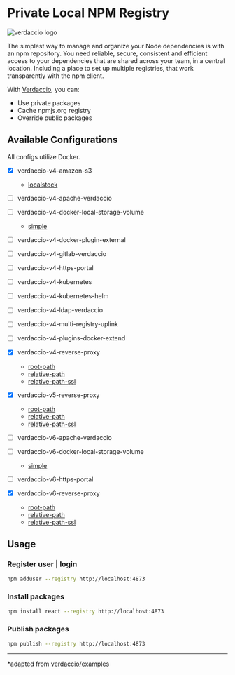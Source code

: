 # Private Local NPM Registry

![verdaccio logo](https://cdn.verdaccio.dev/readme/verdaccio@2x.png)

The simplest way to manage and organize your Node dependencies is with an npm repository. You need reliable, secure, consistent and efficient access to your dependencies that are shared across your team, in a central location. Including a place to set up multiple registries, that work transparently with the npm client.

With [Verdaccio](https://verdaccio.org/), you can:

- Use private packages
- Cache npmjs.org registry
- Override public packages

## Available Configurations

All configs utilize Docker.

- [x] verdaccio-v4-amazon-s3
  - [localstock](libs/verdaccio/v4/amazon-s3/src/localstock/README.md)

- [ ] verdaccio-v4-apache-verdaccio
- [ ] verdaccio-v4-docker-local-storage-volume
  - [simple](libs/verdaccio/v4/docker-local-storage-volume/src/simple/README.md)

- [ ] verdaccio-v4-docker-plugin-external
- [ ] verdaccio-v4-gitlab-verdaccio
- [ ] verdaccio-v4-https-portal
- [ ] verdaccio-v4-kubernetes
- [ ] verdaccio-v4-kubernetes-helm
- [ ] verdaccio-v4-ldap-verdaccio
- [ ] verdaccio-v4-multi-registry-uplink
- [ ] verdaccio-v4-plugins-docker-extend

- [x] verdaccio-v4-reverse-proxy
  - [root-path](libs/verdaccio/v4/reverse-proxy/src/nginx/root-path/README.md)
  - [relative-path](libs/verdaccio/v4/reverse-proxy/src/nginx/relative-path/README.md)
  - [relative-path-ssl](libs/verdaccio/v4/reverse-proxy/src/nginx/relative-path-ssl/README.md)

- [x] verdaccio-v5-reverse-proxy
  - [root-path](libs/verdaccio/v5/reverse-proxy/src/nginx/root-path/README.md)
  - [relative-path](libs/verdaccio/v5/reverse-proxy/src/nginx/relative-path/README.md)
  - [relative-path-ssl](libs/verdaccio/v5/reverse-proxy/src/nginx/relative-path-ssl/README.md)

- [ ] verdaccio-v6-apache-verdaccio
- [ ] verdaccio-v6-docker-local-storage-volume
  - [simple](libs/verdaccio/v6/docker-local-storage-volume/src/simple/README.md)

- [ ] verdaccio-v6-https-portal

- [x] verdaccio-v6-reverse-proxy
  - [root-path](libs/verdaccio/v6/reverse-proxy/src/nginx/root-path/README.md)
  - [relative-path](libs/verdaccio/v6/reverse-proxy/src/nginx/relative-path/README.md)
  - [relative-path-ssl](libs/verdaccio/v6/reverse-proxy/src/nginx/relative-path-ssl/README.md)

## Usage

### Register user | login

```bash
npm adduser --registry http://localhost:4873
```

### Install packages

```bash
npm install react --registry http://localhost:4873
```

### Publish packages

```bash
npm publish --registry http://localhost:4873
```

---

*adapted from [verdaccio/examples](https://github.com/verdaccio/verdaccio/tree/master/docker-examples)
